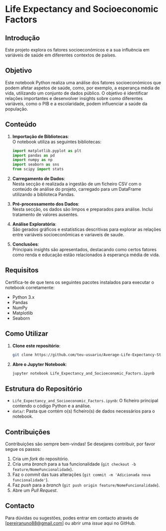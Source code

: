 
# Life Expectancy and Socioeconomic Factors

## Introdução
Este projeto explora os fatores socioeconómicos e a sua influência em variáveis de saúde em diferentes contextos de países.

## Objetivo
Este notebook Python realiza uma análise dos fatores socioeconómicos que podem afetar aspetos de saúde, como, por exemplo, a esperança média de vida, utilizando um conjunto de dados público. O objetivo é identificar relações importantes e desenvolver insights sobre como diferentes variáveis, como o PIB e a escolaridade, podem influenciar a saúde da população.


## Conteúdo

1. **Importação de Bibliotecas**:  
   O notebook utiliza as seguintes bibliotecas:
   ```python
   import matplotlib.pyplot as plt
   import pandas as pd
   import numpy as np
   import seaborn as sns
   from scipy import stats
   ```

2. **Carregamento de Dados**:  
   Nesta secção é realizada a ingestão de um ficheiro CSV com o conteúdo de análise do projeto, carregado para um DataFrame utilizando a biblioteca Pandas.

3. **Pré-processamento dos Dados**:  
   Nesta secção, os dados são limpos e preparados para análise. Inclui tratamento de valores ausentes.

4. **Análise Exploratória**:  
   São gerados gráficos e estatísticas descritivas para explorar as relações entre variáveis socioeconômicas e variaveis de saude.

5. **Conclusões**:  
   Principais insights são apresentados, destacando como certos fatores como renda e educação estão relacionados à esperança média de vida.

## Requisitos

Certifica-te de que tens os seguintes pacotes instalados para executar o notebook corretamente:

- Python 3.x
- Pandas
- NumPy
- Matplotlib
- Seaborn


## Como Utilizar

1. **Clone este repositório**:
   ```bash
   git clone https://github.com/teu-usuario/Average-Life-Expectancy-Study-socioeconomic-factors.git
   ```

2. **Abre o Jupyter Notebook**:
   ```bash
   jupyter notebook Life_Expectancy_and_Socioeconomic_Factors.ipynb
   ```

## Estrutura do Repositório

- `Life_Expectancy_and_Socioeconomic_Factors.ipynb`: O ficheiro principal contendo o código Python e a análise.
- `data/`: Pasta que contém o(s) ficheiro(s) de dados necessários para o notebook.

## Contribuições

Contribuições são sempre bem-vindas! Se desejares contribuir, por favor segue os passos:

1. Cria um *fork* do repositório.
2. Cria uma *branch* para a tua funcionalidade (`git checkout -b feature/NomeFuncionalidade`).
3. Faz o *commit* das tuas alterações (`git commit -m 'Adicionada nova funcionalidade'`).
4. Faz *push* para a *branch* (`git push origin feature/NomeFuncionalidade`).
5. Abre um *Pull Request*.

## Contacto

Para dúvidas ou sugestões, podes entrar em contacto através de [pereiranuno88@gmail.com] ou abrir uma *issue* aqui no GitHub.

